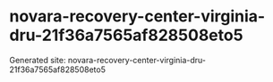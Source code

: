 # novara-recovery-center-virginia-dru-21f36a7565af828508eto5
Generated site: novara-recovery-center-virginia-dru-21f36a7565af828508eto5
